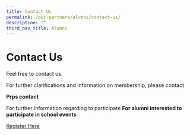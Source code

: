 ```yaml
---
title: Contact Us
permalink: /our-partners/alumni/contact-us/
description: ""
third_nav_title: Alumni
---
```

# **Contact Us**

Feel free to contact us.

For further clarifications and information on membership, please contact



**Prps contact**

For further information regarding to participate
**For alumni interested to participate in school events**

[Register Here](http://goo.gl/sCDvG)